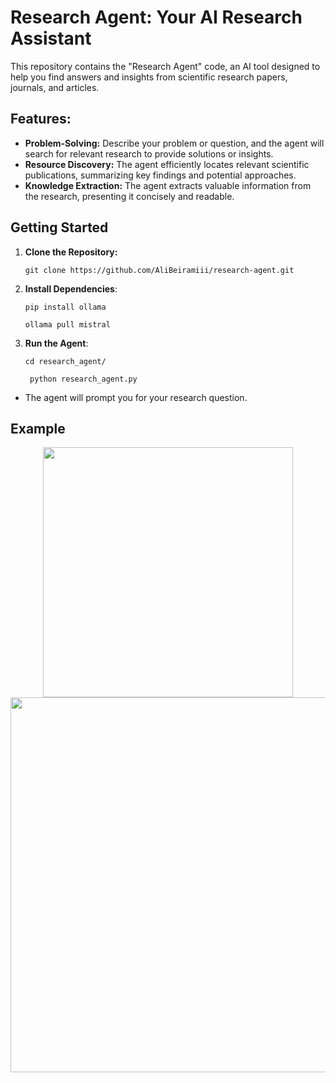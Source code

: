 # Research Agent: Your AI Research Assistant

This repository contains the "Research Agent" code, an AI tool designed to help you find answers and insights from scientific research papers, journals, and articles.

## Features:

* **Problem-Solving:**  Describe your problem or question, and the agent will search for relevant research to provide solutions or insights.
* **Resource Discovery:** The agent efficiently locates relevant scientific publications, summarizing key findings and potential approaches.
* **Knowledge Extraction:** The agent extracts valuable information from the research, presenting it concisely and readable.


## Getting Started

1. **Clone the Repository:**
   
    `git clone https://github.com/AliBeiramiii/research-agent.git`
   
2. **Install Dependencies**:
   
   `pip install ollama`
   
   ```ollama pull mistral```
3. **Run the Agent**:

   `cd research_agent/`
   
   ` python research_agent.py`

 * The agent will prompt you for your research question.

## Example
<div align="center">
    <img height="400px" src="https://github.com/AliBeiramiii/research-agent/blob/main/data/overview.jpg?raw=true">
   <br>
   <img height="600px" src="https://github.com/AliBeiramiii/research-agent/blob/main/data/Flowchart.jpg?raw=true">
</div> 
